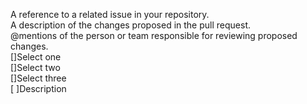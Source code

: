 A reference to a related issue in your repository.  
A description of the changes proposed in the pull request.  
@mentions of the person or team responsible for reviewing proposed changes.  
[]Select one  
[]Select two  
[]Select three  
[ ]Description  

